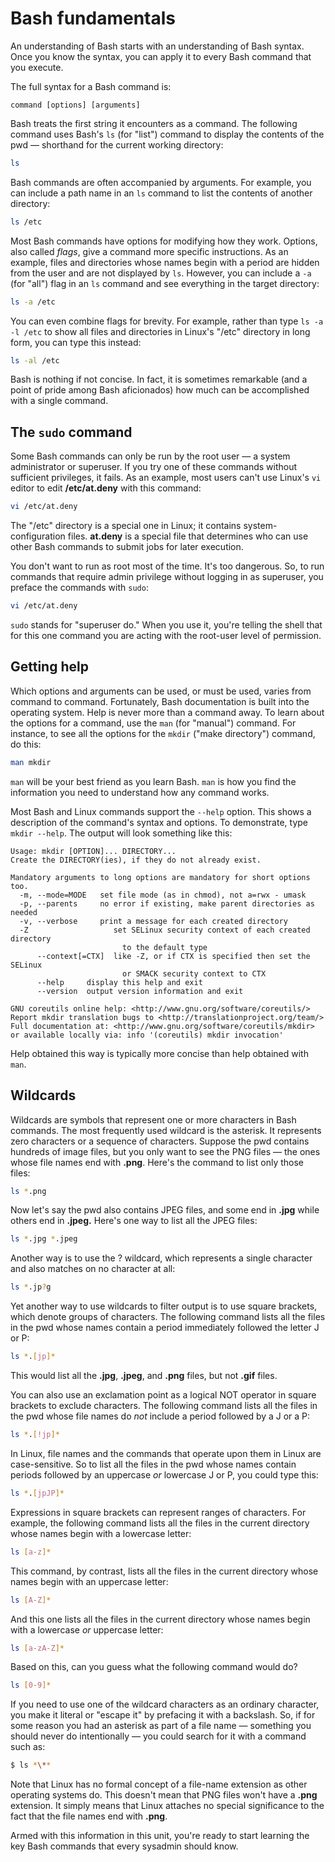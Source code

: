 # Bash fundamentals

An understanding of Bash starts with an understanding of Bash syntax. Once you know the syntax, you can apply it to every Bash command that you execute.

The full syntax for a Bash command is:

```
command [options] [arguments]
```

Bash treats the first string it encounters as a command. The following command uses Bash's `ls` (for "list") command to display the contents of the pwd — shorthand for the current working directory: 

```bash
ls
```
 
Bash commands are often accompanied by arguments. For example, you can include a path name in an `ls` command to list the contents of another directory:

```bash
ls /etc
```

Most Bash commands have options for modifying how they work. Options, also called *flags*, give a command more specific instructions. As an example, files and directories whose names begin with a period are hidden from the user and are not displayed by `ls`. However, you can include a `-a` (for "all") flag in an `ls` command and see everything in the target directory:

```bash
ls -a /etc
```

You can even combine flags for brevity. For example, rather than type `ls -a -l /etc` to show all files and directories in Linux's "/etc" directory in long form, you can type this instead:

```bash
ls -al /etc
```

Bash is nothing if not concise. In fact, it is sometimes remarkable (and a point of pride among Bash aficionados) how much can be accomplished with a single command.

## The `sudo` command

Some Bash commands can only be run by the root user — a system administrator or superuser. If you try one of these commands without sufficient privileges, it fails. As an example, most users can't use Linux's `vi` editor to edit **/etc/at.deny** with this command:

```bash
vi /etc/at.deny
```

The "/etc" directory is a special one in Linux; it contains system-configuration files. **at.deny** is a special file that determines who can use other Bash commands to submit jobs for later execution.

You don't want to run as root most of the time. It's too dangerous. So, to run commands that require admin privilege without logging in as superuser, you preface the commands with `sudo`:

```bash
vi /etc/at.deny
```

`sudo` stands for "superuser do." When you use it, you're telling the shell that for this one command you are acting with the root-user level of permission.

## Getting help

Which options and arguments can be used, or must be used, varies from command to command. Fortunately, Bash documentation is built into the operating system. Help is never more than a command away. To learn about the options for a command, use the `man` (for "manual") command. For instance, to see all the options for the `mkdir` ("make directory") command, do this:

```bash
man mkdir
```

`man` will be your best friend as you learn Bash. `man` is how you find the information you need to understand how any command works.

Most Bash and Linux commands support the `--help` option. This shows a description of the command's syntax and options. To demonstrate, type `mkdir --help`. The output will look something like this:

```
Usage: mkdir [OPTION]... DIRECTORY...
Create the DIRECTORY(ies), if they do not already exist.

Mandatory arguments to long options are mandatory for short options too.
  -m, --mode=MODE   set file mode (as in chmod), not a=rwx - umask
  -p, --parents     no error if existing, make parent directories as needed
  -v, --verbose     print a message for each created directory
  -Z                   set SELinux security context of each created directory
                         to the default type
      --context[=CTX]  like -Z, or if CTX is specified then set the SELinux
                         or SMACK security context to CTX
      --help     display this help and exit
      --version  output version information and exit

GNU coreutils online help: <http://www.gnu.org/software/coreutils/>
Report mkdir translation bugs to <http://translationproject.org/team/>
Full documentation at: <http://www.gnu.org/software/coreutils/mkdir>
or available locally via: info '(coreutils) mkdir invocation'
```

Help obtained this way is typically more concise than help obtained with `man`. 

## Wildcards

Wildcards are symbols that represent one or more characters in Bash commands. The most frequently used wildcard is the asterisk. It represents zero characters or a sequence of characters. Suppose the pwd contains hundreds of image files, but you only want to see the PNG files — the ones whose file names end with **.png**. Here's the command to list only those files:

```bash
ls *.png
```

Now let's say the pwd also contains JPEG files, and some end in **.jpg** while others end in **.jpeg.** Here's one way to list all the JPEG files:

```bash
ls *.jpg *.jpeg
```

Another way is to use the ? wildcard, which represents a single character and also matches on no character at all:

```bash
ls *.jp?g
```

Yet another way to use wildcards to filter output is to use square brackets, which denote groups of characters. The following command lists all the files in the pwd whose names contain a period immediately followed the letter J or P:

```bash
ls *.[jp]*
```

This would list all the **.jpg**, **.jpeg**, and **.png** files, but not **.gif** files.

You can also use an exclamation point as a logical NOT operator in square brackets to exclude characters. The following command lists all the files in the pwd whose file names do *not* include a period followed by a J or a P:

```bash
ls *.[!jp]*
```

In Linux, file names and the commands that operate upon them in Linux are case-sensitive. So to list all the files in the pwd whose names contain periods followed by an uppercase *or* lowercase J or P, you could type this:

```bash
ls *.[jpJP]*
```

Expressions in square brackets can represent ranges of characters. For example, the following command lists all the files in the current directory whose names begin with a lowercase letter:

```bash
ls [a-z]*
```

This command, by contrast, lists all the files in the current directory whose names begin with an uppercase letter:

```bash
ls [A-Z]*
```

And this one lists all the files in the current directory whose names begin with a lowercase *or* uppercase letter:

```bash
ls [a-zA-Z]*
```

Based on this, can you guess what the following command would do?

```bash
ls [0-9]*
```

If you need to use one of the wildcard characters as an ordinary character, you make it literal or "escape it" by prefacing it with a backslash. So, if for some reason you had an asterisk as part of a file name — something you should never do intentionally — you could search for it with a command such as:

```bash
$ ls *\**
```

Note that Linux has no formal concept of a file-name extension as other operating systems do. This doesn't mean that PNG files won't have a **.png** extension. It simply means that Linux attaches no special significance to the fact that the file names end with **.png**.

Armed with this information in this unit, you're ready to start learning the key Bash commands that every sysadmin should know.